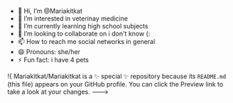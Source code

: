 - 👋 Hi, I’m @Mariakitkat
- 👀 I’m interested in veterinay medicine
- 🌱 I’m currently learning high school subjects
- 💞️ I’m looking to collaborate on i don't know (: 
- 📫 How to reach me social networks in general
- 😄 Pronouns: she/her
- ⚡ Fun fact: i have 4 pets 

!{
Mariakitkat/Mariakitkat is a ✨ special ✨ repository because its `README.md` (this file) appears on your GitHub profile.
You can click the Preview link to take a look at your changes.
--->
